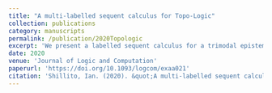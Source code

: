 ```yaml
---
title: "A multi-labelled sequent calculus for Topo-Logic"
collection: publications
category: manuscripts
permalink: /publication/2020Topologic
excerpt: 'We present a labelled sequent calculus for a trimodal epistemic logic exhibited in Baltag et al. (2017, Logic, Rationality, and Interaction, pp. 330–346), an extension of the so called ‘Topo-Logic’. To the best of our knowledge, our calculus is the first proof-calculus for this logic. This calculus is obtained via an adaptation of the label technique by internalizing a semantics over topological spaces. This internalization leads to the generation of two kinds of labels in our calculus and the labelling of formulae by pairs of labels. These novelties give tools to provide a simple calculus that is intuitively connected to the semantics. We prove that this calculus enjoys many structural properties such as admissibility of cut, admissibility of contraction and invertibility of its rules. Finally, we exhibit a proof search strategy for our calculus that allows us to prove completeness in a direct way by the extraction of a countermodel from a failure of proof. To define this strategy, we design a tool for controlling the generation of labels in the construction of a search tree, although the termination of this strategy is still open.'
date: 2020
venue: 'Journal of Logic and Computation'
paperurl: 'https://doi.org/10.1093/logcom/exaa021'
citation: 'Shillito, Ian. (2020). &quot;A multi-labelled sequent calculus for Topo-Logic.&quot; <i>Journal of Logic and Computation1</i>. 1(1).'
---
```

